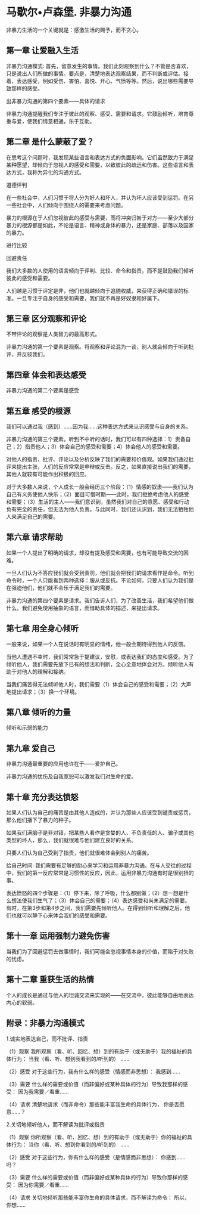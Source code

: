 
# 马歇尔•卢森堡. 非暴力沟通

非暴力生活的一个关键就是：感激生活的赐予，而不贪心。

## 第一章 让爱融入生活

非暴力沟通模式:	首先，留意发生的事情。我们此刻观察到什么？不管是否喜欢，只是说出人们所做的事情。要点是，清楚地表达观察结果，而不判断或评估。接着，表达感受，例如受伤、害怕、喜悦、开心、气愤等等。然后，说出哪些需要导致那样的感受。

出非暴力沟通的第四个要素——具体的请求

非暴力沟通提醒我们专注于彼此的观察、感受、需要和请求。它鼓励倾听，培育尊重与爱，使我们情意相通，乐于互助。

## 第二章 是什么蒙蔽了爱？

在思考这个问题时，我发现某些语言和表达方式的负面影响。它们虽然致力于满足某种愿望，却倾向于忽视人的感受和需要，以致彼此的疏远和伤害。这些语言和表达方式，我称为异化的沟通方式。

道德评判

在一些社会中，人们习惯于将人分为好人和坏人，并认为坏人应该受到惩罚。在另一些社会中，人们倾向于围绕人的需要来考虑问题。

暴力的根源在于人们忽视彼此的感受与需要，而将冲突归咎于对方——至少大部分暴力的根源都是如此，不论是语言、精神或身体的暴力，还是家庭、部落以及国家的暴力。

进行比较

回避责任

我们大多数的人使用的语言倾向于评判、比较、命令和指责，而不是鼓励我们倾听彼此的感受和需要。

人们越是习惯于评定是非，他们也就越倾向于追随权威，来获得正确和错误的标准。一旦专注于自身的感受和需要，我们就不再是好奴隶和好属下。
## 第三章 区分观察和评论

不带评论的观察是人类智力的最高形式。

非暴力沟通的第一个要素是观察。将观察和评论混为一谈，别人就会倾向于听到批评，并反驳我们。

## 第四章 体会和表达感受

非暴力沟通的第二个要素是感受

## 第五章 感受的根源

我们可以通过我（感到）……因为我……这种表达方式来认识感受与自身的关系。

非暴力沟通的第三个要素。听到不中听的话时，我们可以有四种选择：1）责备自己；2）指责他人；3）体会自己的感受和需要；4）体会他人的感受和需要。

对他人的指责、批评、评论以及分析反映了我们的需要和价值观。如果我们通过批评来提出主张，人们的反应常常是申辩或反击。反之，如果直接说出我们的需要，其他人就较有可能作出积极的回应。

对于大多数人来说，个人成长一般会经历三个阶段：（1）情感的奴隶——我们认为自己有义务使他人快乐；（2）面目可憎时期——此时，我们拒绝考虑他人的感受和需要；（3）生活的主人——我们意识到，虽然我们对自己的意愿、感受和行动负有完全的责任，但无法为他人负责。与此同时，我们还认识到，我们无法牺牲他人来满足自己的需要。

## 第六章 请求帮助

如果一个人提出了明确的请求，却没有提及感受和需要，也有可能导致交流的困难。

一旦人们认为不答应我们就会受到责罚，他们就会把我们的请求看作是命令。听到命令时，一个人只能看到两种选择：服从或反抗。不论如何，只要人们认为我们是在强迫他们，他们就不会乐于满足我们的需要。

非暴力沟通的第四个要素是请求。我们告诉人们，为了改善生活，我们希望他们做什么。我们避免使用抽象的语言，而借助具体的描述，来提出请求。

## 第七章 用全身心倾听

一般来说，如果一个人在说话时有明显的情绪，他一般会期待得到他人的反馈。

当他人遭遇不幸时，我们常常急于提建议，安慰，或表达我们的态度和感受。为了倾听他人，我们需要先放下已有的想法和判断，全心全意地体会对方。倾听他人有助于对他人的理解和接纳。

当我们痛苦得无法倾听他人时，我们需要（1）体会自己的感受和需要；（2）大声地提出请求；（3）换一个环境。

## 第八章 倾听的力量

倾听和示弱的能力

## 第九章 爱自己

非暴力沟通最重要的应用也许在于——爱护自己。

非暴力沟通的忧伤及自我宽恕可以激发我们对生命的爱。

## 第十章 充分表达愤怒

如果人们认为自己的痛苦是由其他人造成的，并认为那些人应该受到谴责或惩罚，那么他们播下了暴力的种子。

如果我们满脑子是非对错，把某些人看作是贪婪的人、不负责任的人、骗子或其他类型的坏人，那么，我们就很难与他们建立良好的关系。

只要人们认为自己受到了指责，他们就很难体会到别人的痛苦。

给自己时间: 我们需要有足够的耐心来学习和运用非暴力沟通。在与人交往的过程中，我们的第一反应常常是习惯性的反应，因此，运用非暴力沟通有时是很别扭的事。

表达愤怒的四个步骤是：（1）停下来，除了呼吸，什么都别做；（2）想一想是什么想法使我们生气了；（3）体会自己的需要；（4）表达感受和尚未满足的需要。有时，在第3步和第4步之间，我们需要先倾听他人。在得到倾听和理解之后，他们也就可以静下心来体会我们的感受和需要。

## 第十一章 运用强制力避免伤害

当我们为了回避惩罚去做事情时，我们可能会忽视事情本身的价值，而陷于对失败的忧虑。

## 第十二章 重获生活的热情

个人的成长是通过与他人的坦诚交流来实现的——在交流中，彼此能够自由地表达内心的软弱。

## 附录：非暴力沟通模式

1.诚实地表达自己，而不批评、指责

（1）观察
我所观察（看、听、回忆、想）到的有助于（或无助于）我的福祉的具体行为：
当我（看、听、想到我看到的/听到的） ……

（2）感受
对于这些行为，我有什么样的感受（情感而非思想）：
我感到……

（3）需要
什么样的需要或价值（而非偏好或某种具体的行为）导致我那样的感受：
因为我需要／看重……

（4）请求
清楚地请求（而非命令）那些能丰富我生命的具体行为，
你是否愿意……？

2.关切地倾听他人，而不解读为批评或指责

（1）观察
你所观察（看、听、回忆、想）到的有助于（或无助于）你的福祉的具体行为：
当你（看、听、想到你看到的/听到的） ……

（2）感受
对于这些行为，你有什么样的感受（是情感而非思想）：
你感到……吗？

（3）需要
什么样的需要或价值（而非偏好或某种具体的行为）导致你那样的感受：
因为你需要／看重……

（4）请求
关切地倾听那些能丰富你生命的具体请求，而不解读为命令：
所以，你想……

